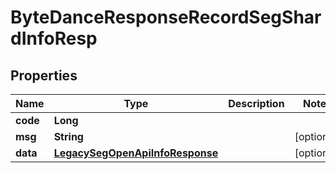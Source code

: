 # ByteDanceResponseRecordSegShardInfoResp

## Properties
Name | Type | Description | Notes
------------ | ------------- | ------------- | -------------
**code** | **Long** |  | 
**msg** | **String** |  |  [optional]
**data** | [**LegacySegOpenApiInfoResponse**](LegacySegOpenApiInfoResponse.md) |  |  [optional]
